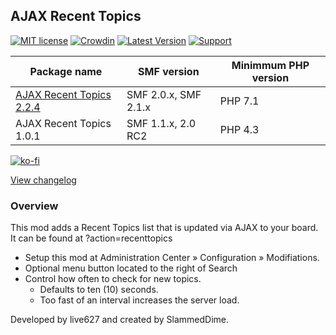 ## AJAX Recent Topics
[![MIT license](http://img.shields.io/badge/license-MIT-009999.svg)](http://opensource.org/licenses/MIT)
[![Crowdin](https://badges.crowdin.net/custom-form/localized.svg)](https://crowdin.com/project/custom-form)
[![Latest Version](https://img.shields.io/github/release/live627/smf-ajax-recent-topics.svg)](https://github.com/live627/smf-ajax-recent-topics/releases)
[![Support](http://img.shields.io/badge/PayPal-$-009966.svg)](https://www.paypal.me/JohnRayes)

Package name | SMF version | Minimmum PHP version
--- | --- | ---
[AJAX Recent Topics 2.2.4](https://github.com/live627/smf-ajax-recent-topics/releases/download/v2.2.4/ajax-recent-topics_2-2-4.tgz) | SMF 2.0.x, SMF 2.1.x | PHP 7.1
AJAX Recent Topics 1.0.1 | SMF 1.1.x, 2.0 RC2 | PHP 4.3

[![ko-fi](https://ko-fi.com/img/githubbutton_sm.svg)](https://ko-fi.com/A0A8GEKTO)

[View changelog](https://github.com/live627/smf-ajax-recent-topics/blob/main/CHANGELOG.md)

### Overview

This mod adds a Recent Topics list that is updated via AJAX to your board. It can be found at ?action=recenttopics

- Setup this mod at Administration Center » Configuration » Modifiations.
- Optional menu button located to the right of Search
- Control how often to check for new topics.
   - Defaults to ten (10) seconds.
   - Too fast of an interval increases the server load.

Developed by live627 and created by SlammedDime.
